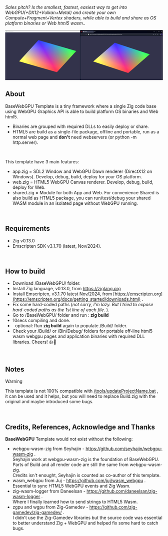 *Sales pitch? Is the smallest, fastest, easiest way to get into WebGPU(+DX12+Vulkan+Metal) and create your own Compute+Fragment+Vertex shaders, while able to build and share as OS platform binaries or Web html5 wasm..*

<img src="https://raw.githubusercontent.com/DarknessFX/zig_workbench/refs/heads/main/.git_img/BaseWebGPU_screenshot.png" width="640px" /> <br/>

## About

BaseWebGPU Template is a tiny framework where a single Zig code base using WebGPU Graphics API is able to build platform OS binaries and Web html5. <br/>
- Binaries are grouped with required DLLs to easily deploy or share. <br/>
- HTML5 are build as a single-file package, offline and portable, run as a normal web page and **don't** need webservers (or python -m http.server).
<br/>

This template have 3 main features:
- app.zig = SDL2 Window and WebGPU Dawn renderer (DirectX12 on Windows). Develop, debug, build, deploy for your OS platform.
- web.zig = HTML5 WebGPU Canvas renderer. Develop, debug, build, deploy for Web.
- shared.zig = Module for both App and Web. For convenience Shared is also build as HTML5 package, you can run/test/debug your shared WASM module in an isolated page without WebGPU running.
<br/>

## Requirements
- Zig v0.13.0
- Emscripten SDK v3.1.70 (latest, Nov/2024).
<br/>

## How to build
- Download /BaseWebGPU/ folder.
- Install Zig language, v0.13.0, from https://ziglang.org
- Install Emscripten, v3.1.70 latest Nov/2024, from [https://emscripten.org](https://emscripten.org/docs/getting_started/downloads.html) .
- Fix some hard-coded paths (*not sorry, I'm lazy. But I tried to expose hard-coded paths as the 1st line of each file.* ).
- Go to /BaseWebGPU/ folder and run : **zig build**
- 10secs compiling and done.
- &nbsp;&nbsp;optional: Run **zig build** again to populate /Build/ folder.
- Check your /Build/ or /Bin/Debug/ folders for portable off-line html5 wasm webgpu pages and application binaries with required DLL libraries.  Cheers! 👍🍻

<br/>

## Notes

> [!WARNING]
> This template is not 100% compatible with [/tools/updateProjectName.bat](https://github.com/DarknessFX/zig_workbench/blob/main/tools/updateProjectName.bat) ,<br/>
> it can be used and it helps, but you will need to replace Build.zig with the original and maybe introduced some bugs.

<br/>

## Credits, References, Acknowledge and Thanks

**BaseWebGPU** Template would not exist without the following:<br/>
- webgpu-wasm-zig from Seyhajin - https://github.com/seyhajin/webgpu-wasm-zig .<br/>
Seyhajin work at webgpu-wasm-zig is the foundation of BaseWebGPU.</br>
Parts of Build and all render code are still the same from webgpu-wasm-zig.</br>
Credits isn't enought, Seyhajin is counted as co-author of this template.<br/>
- wasm_webgpu from Juj - https://github.com/juj/wasm_webgpu .<br/>
Essential to sync HTML5 WebGPU events and Zig Wasm.<br/>
- zig-wasm-logger from Daneelsan - https://github.com/daneelsan/zig-wasm-logger .<br/>
Where I finally learned how to send strings to HTML5 Wasm. <br/>
- zgpu and wgpu from Zig-Gamedev - https://github.com/zig-gamedev/zig-gamedev/ .<br/>
I didn't use the Zig-Gamedev libraries but the source code was essential to better understand Zig + WebGPU and helped fix some hard to catch bugs.<br/>
